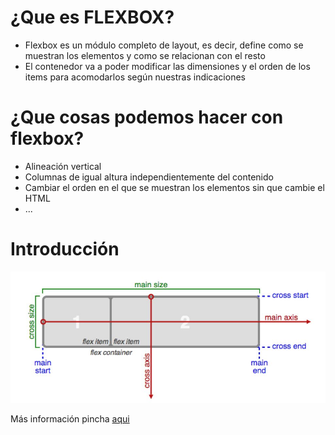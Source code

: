 # ¿Que es FLEXBOX?

- Flexbox es un módulo completo de layout, es decir, define como se muestran los elementos y como se relacionan con el resto
- El contenedor va a poder modificar las dimensiones y el orden de los items para acomodarlos según nuestras indicaciones

# ¿Que cosas podemos hacer con flexbox?

- Alineación vertical
- Columnas de igual altura independientemente del contenido
- Cambiar el orden en el que se muestran los elementos sin que cambie el HTML
- ...

# Introducción 

![ejes-flexbox](./doc/img/ejes-flexbox.jpg)

Más información pincha [aqui](https://css-tricks.com/snippets/css/a-guide-to-flexbox/)